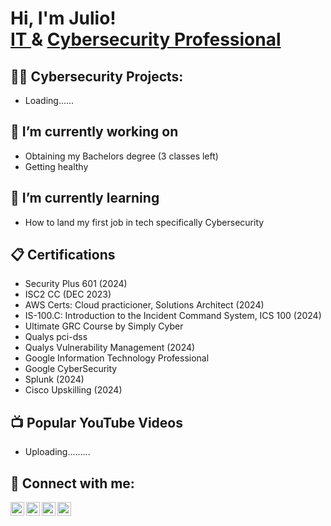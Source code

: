 <h1>Hi, I'm Julio! <br/><a href="https://github.com/julio1415">IT </a>& <a href="https://www.linkedin.com/in/julioriveraa/">Cybersecurity Professional</a> <!-- -, <a href="https://www.youtube.com/">YouTuber</a></h1>-->

<h2>👨‍💻 Cybersecurity Projects:</h2>

- Loading......
<!-- - https://app.letsdefend.io/training/lessons/building-a-soc-lab-at-home
- Azure Honeynet: Simulating Real-World Cyber Attacks -->

<h2>🔭 I’m currently working on </h2>

- Obtaining my Bachelors degree (3 classes left)
- Getting healthy

<h2>🌱 I’m currently learning</h2>

- How to land my first job in tech specifically Cybersecurity

<h2>📋 Certifications</h2>

- Security Plus 601 (2024)
- ISC2 CC (DEC 2023)
- AWS Certs: Cloud practicioner, Solutions Architect (2024)
- IS-100.C: Introduction to the Incident Command System, ICS 100 (2024)
- Ultimate GRC Course by Simply Cyber
- Qualys pci-dss
- Qualys Vulnerability Management (2024)
- Google Information Technology Professional
- Google CyberSecurity
- Splunk (2024)
- Cisco Upskilling (2024)
  
<h2>📺 Popular YouTube Videos</h2>

- Uploading......... 

<h2> 🤳 Connect with me:</h2>

[<img align="left" alt="JulioRivera | YouTube" width="22px" src="https://cdn.jsdelivr.net/npm/simple-icons@v3/icons/youtube.svg" />][youtube]
[<img align="left" alt="JulioRivera | Twitter" width="22px" src="https://cdn.jsdelivr.net/npm/simple-icons@v3/icons/twitter.svg" />][twitter]
[<img align="left" alt="JulioRivera | LinkedIn" width="22px" src="https://cdn.jsdelivr.net/npm/simple-icons@v3/icons/linkedin.svg" />][linkedin]
[<img align="left" alt="JulioRivera | Instagram" width="22px" src="https://cdn.jsdelivr.net/npm/simple-icons@v3/icons/instagram.svg" />][instagram]

[twitter]: https://twitter.com/
[youtube]: https://www.youtube.com/
[instagram]: https://www.instagram.com//
[linkedin]: https://linkedin.com/in/julioriveraa

<!--

Here are some ideas to get you started:


<h2>📺 Popular YouTube Videos</h2>
- 🌱 I’m currently learning ...
- 👯 I’m looking to collaborate on ...
- 🤔 I’m looking for help with ...
- 💬 Ask me about ...
- 📫 How to reach me: ...
- 😄 Pronouns: ...
- ⚡ Fun fact: ...
-->
